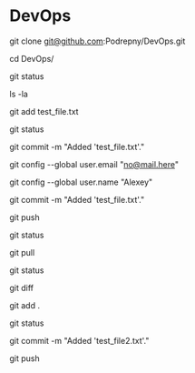 # DevOps
git clone git@github.com:Podrepny/DevOps.git

cd DevOps/

git status

ls -la

git add test_file.txt

git status

git commit -m "Added 'test_file.txt'."

git config --global user.email "no@mail.here"

git config --global user.name "Alexey"

git commit -m "Added 'test_file.txt'."

git push

git status

git pull

git status

git diff

git add .

git status

git commit -m "Added 'test_file2.txt'."

git push

